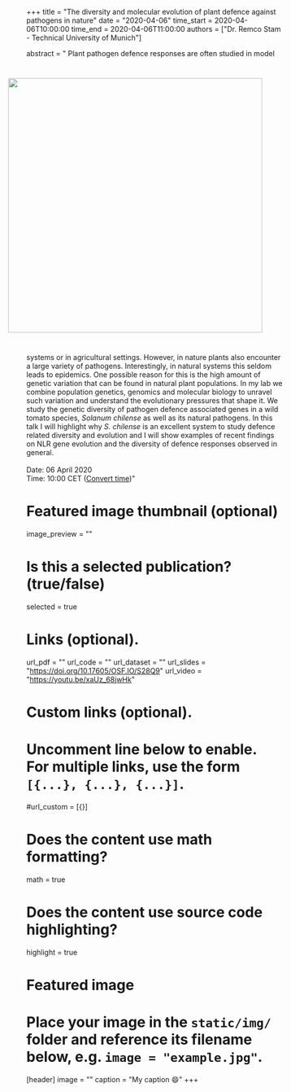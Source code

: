 +++
title = "The diversity and molecular evolution of plant defence against pathogens in nature"
date = "2020-04-06"
time_start = 2020-04-06T10:00:00
time_end = 2020-04-06T11:00:00
authors = ["Dr. Remco Stam - Technical University of Munich"]

abstract = "<img src = '/img/seminars/remco-stam.png' width = 500 align = right style = 'padding:40px'> Plant pathogen defence responses are often studied in model systems or in agricultural settings. However, in nature plants also encounter a large variety of pathogens. Interestingly, in natural systems this seldom leads to epidemics. One possible reason for this is the high amount of genetic variation that can be found in natural plant populations. In my lab we combine population genetics, genomics and molecular biology to unravel such variation and understand the evolutionary pressures that shape it. We study the genetic diversity of pathogen defence associated genes in a wild tomato species, *Solanum chilense* as well as its natural pathogens. In this talk I will highlight why *S. chilense* is an excellent system to study defence related diversity and evolution and I will show examples of recent findings on NLR gene evolution and the diversity of defence responses observed in general. <br /><br />Date: 06 April 2020 <br /> Time: 10:00 CET ([Convert time](https://www.timeanddate.com/worldclock/fixedtime.html?msg=Remco+Stam%3A+The+diversity+and+molecular+evolution+of+plant+defence+against+pathogens+in+nature&iso=20200406T10&p1=37&ah=1))"

# Featured image thumbnail (optional)
image_preview = ""

# Is this a selected publication? (true/false)
selected = true

# Links (optional).
url_pdf = ""
url_code = ""
url_dataset = ""
url_slides = "https://doi.org/10.17605/OSF.IO/S28Q9"
url_video = "https://youtu.be/xaUz_68jwHk"

# Custom links (optional).
#   Uncomment line below to enable. For multiple links, use the form `[{...}, {...}, {...}]`.
#url_custom = [{}]

# Does the content use math formatting?
math = true

# Does the content use source code highlighting?
highlight = true

# Featured image
# Place your image in the `static/img/` folder and reference its filename below, e.g. `image = "example.jpg"`.
[header]
image = ""
caption = "My caption :smile:"
+++
